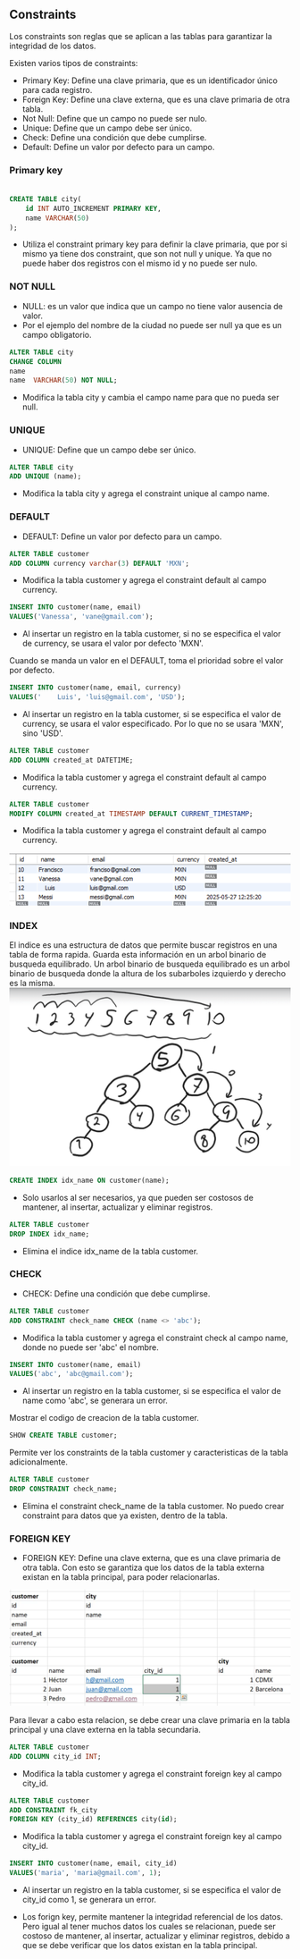 ## Constraints

Los constraints son reglas que se aplican a las tablas para garantizar la integridad de los datos.

Existen varios tipos de constraints:

- Primary Key: Define una clave primaria, que es un identificador único para cada registro.
- Foreign Key: Define una clave externa, que es una clave primaria de otra tabla.
- Not Null: Define que un campo no puede ser nulo.
- Unique: Define que un campo debe ser único.
- Check: Define una condición que debe cumplirse.
- Default: Define un valor por defecto para un campo.


### Primary key

```sql

CREATE TABLE city(
	id INT AUTO_INCREMENT PRIMARY KEY,
    name VARCHAR(50) 
);
```
- Utiliza el constraint primary key para definir la clave primaria, que por si mismo ya tiene dos constraint, que son not null y unique. Ya que no puede haber dos registros con el mismo id y no puede ser nulo.


### NOT NULL


- NULL: es un valor que indica que un campo no tiene valor ausencia de valor.
- Por el ejemplo del nombre de la ciudad no puede ser null ya que es un campo obligatorio.

```sql
ALTER TABLE city
CHANGE COLUMN
name
name  VARCHAR(50) NOT NULL;
```
- Modifica la tabla city y cambia el campo name para que no pueda ser null.

### UNIQUE

- UNIQUE: Define que un campo debe ser único.

```sql
ALTER TABLE city
ADD UNIQUE (name);
```
- Modifica la tabla city y agrega el constraint unique al campo name.

### DEFAULT

- DEFAULT: Define un valor por defecto para un campo.

```sql
ALTER TABLE customer
ADD COLUMN currency varchar(3) DEFAULT 'MXN';
```
- Modifica la tabla customer y agrega el constraint default al campo currency.

```sql
INSERT INTO customer(name, email)
VALUES('Vanessa', 'vane@gmail.com');
```
- Al insertar un registro en la tabla customer, si no se especifica el valor de currency, se usara el valor por defecto 'MXN'.

Cuando se manda un valor en el DEFAULT, toma el prioridad sobre el valor por defecto.

```sql
INSERT INTO customer(name, email, currency)
VALUES('    Luis', 'luis@gmail.com', 'USD');
```
- Al insertar un registro en la tabla customer, si se especifica el valor de currency, se usara el valor especificado. Por lo que no se usara 'MXN', sino 'USD'.

```sql
ALTER TABLE customer 
ADD COLUMN created_at DATETIME;
```
- Modifica la tabla customer y agrega el constraint default al campo currency.

```sql
ALTER TABLE customer 
MODIFY COLUMN created_at TIMESTAMP DEFAULT CURRENT_TIMESTAMP;
```
- Modifica la tabla customer y agrega el constraint default al campo currency.

![alt text](image.png)


### INDEX

El indice es una estructura de datos que permite buscar registros en una tabla de forma rapida. Guarda esta información en un arbol binario de busqueda equilibrado.
Un arbol binario de busqueda equilibrado es un arbol binario de busqueda donde la altura de los subarboles izquierdo y derecho es la misma.
![alt text](image-1.png)

```sql
CREATE INDEX idx_name ON customer(name);
```
- Solo usarlos al ser necesarios, ya que pueden ser costosos de mantener, al insertar, actualizar y eliminar registros.

```sql
ALTER TABLE customer
DROP INDEX idx_name;
```
- Elimina el indice idx_name de la tabla customer.


### CHECK

- CHECK: Define una condición que debe cumplirse.

```sql
ALTER TABLE customer
ADD CONSTRAINT check_name CHECK (name <> 'abc');
```
- Modifica la tabla customer y agrega el constraint check al campo name, donde no puede ser 'abc' el nombre.

```sql
INSERT INTO customer(name, email)
VALUES('abc', 'abc@gmail.com');
```
- Al insertar un registro en la tabla customer, si se especifica el valor de name como 'abc', se generara un error.

Mostrar el codigo de creacion de la tabla customer.
```sql
SHOW CREATE TABLE customer;
```
Permite ver los constraints de la tabla customer y caracteristicas de la tabla adicionalmente.

```sql
ALTER TABLE customer
DROP CONSTRAINT check_name;
```
- Elimina el constraint check_name de la tabla customer. No puedo crear constraint para datos que ya existen, dentro de la tabla.

### FOREIGN KEY

- FOREIGN KEY: Define una clave externa, que es una clave primaria de otra tabla. Con esto se garantiza que los datos de la tabla externa existan en la tabla principal, para poder relacionarlas.

![alt text](image-2.png)

Para llevar a cabo esta relacion, se debe crear una clave primaria en la tabla principal y una clave externa en la tabla secundaria.

```sql
ALTER TABLE customer
ADD COLUMN city_id INT;
```
- Modifica la tabla customer y agrega el constraint foreign key al campo city_id.

```sql
ALTER TABLE customer
ADD CONSTRAINT fk_city 
FOREIGN KEY (city_id) REFERENCES city(id);
```
- Modifica la tabla customer y agrega el constraint foreign key al campo city_id.

```sql
INSERT INTO customer(name, email, city_id)
VALUES('maria', 'maria@gmail.com', 1);
```
- Al insertar un registro en la tabla customer, si se especifica el valor de city_id como 1, se generara un error.

- Los forign key, permite mantener la integridad referencial de los datos. Pero igual al tener muchos datos los cuales se relacionan, puede ser costoso de mantener, al insertar, actualizar y eliminar registros, debido a que se debe verificar que los datos existan en la tabla principal.
